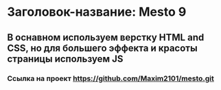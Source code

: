 # Заголовок-название: Mesto 9
## В оснавном используем верстку HTML and CSS, но для большего эффекта и красоты страницы используем JS
### Ссылка на проект https://github.com/Maxim2101/mesto.git